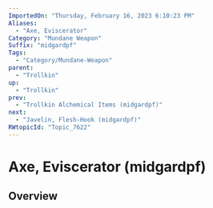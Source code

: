 ```yaml
---
ImportedOn: "Thursday, February 16, 2023 6:10:23 PM"
Aliases:
  - "Axe, Eviscerator"
Category: "Mundane Weapon"
Suffix: "midgardpf"
Tags:
  - "Category/Mundane-Weapon"
parent:
  - "Trollkin"
up:
  - "Trollkin"
prev:
  - "Trollkin Alchemical Items (midgardpf)"
next:
  - "Javelin, Flesh-Hook (midgardpf)"
RWtopicId: "Topic_7622"
---
```

# Axe, Eviscerator (midgardpf)
## Overview
